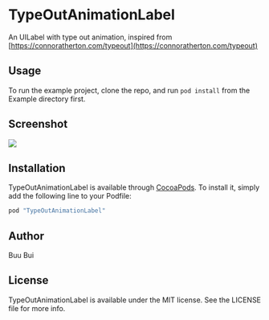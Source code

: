 # TypeOutAnimationLabel

An UILabel with type out animation, inspired from [https://connoratherton.com/typeout](https://connoratherton.com/typeout)

## Usage

To run the example project, clone the repo, and run `pod install` from the Example directory first.

## Screenshot
![](https://cloud.githubusercontent.com/assets/5128246/14739286/cd08d298-08b0-11e6-8380-b1b81dc368ad.gif)

## Installation

TypeOutAnimationLabel is available through [CocoaPods](http://cocoapods.org). To install
it, simply add the following line to your Podfile:

```ruby
pod "TypeOutAnimationLabel"
```

## Author

Buu Bui

## License

TypeOutAnimationLabel is available under the MIT license. See the LICENSE file for more info.
